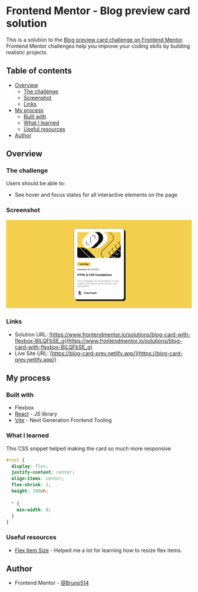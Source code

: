 # Frontend Mentor - Blog preview card solution

This is a solution to the [Blog preview card challenge on Frontend Mentor](https://www.frontendmentor.io/challenges/blog-preview-card-ckPaj01IcS). Frontend Mentor challenges help you improve your coding skills by building realistic projects.

## Table of contents

- [Overview](#overview)
  - [The challenge](#the-challenge)
  - [Screenshot](#screenshot)
  - [Links](#links)
- [My process](#my-process)
  - [Built with](#built-with)
  - [What I learned](#what-i-learned)
  - [Useful resources](#useful-resources)
- [Author](#author)

## Overview

### The challenge

Users should be able to:

- See hover and focus states for all interactive elements on the page

### Screenshot

![](./screenshot.png)

### Links

- Solution URL: [https://www.frontendmentor.io/solutions/blog-card-with-flexbox-BILQFbSE_g](https://www.frontendmentor.io/solutions/blog-card-with-flexbox-BILQFbSE_g)
- Live Site URL: [https://blog-card-prev.netlify.app/](https://blog-card-prev.netlify.app/)

## My process

### Built with

- Flexbox
- [React](https://reactjs.org/) - JS library
- [Vite](https://vite.dev) - Next Generation Frontend Tooling

### What I learned

This CSS snippet helped making the card so much more responsive

```css
#root {
  display: flex;
  justify-content: center;
  align-items: center;
  flex-shrink: 1;
  height: 100vh;

  * {
    min-width: 0;
  }
}
```

### Useful resources

- [Flex Item Size](https://stackoverflow.com/questions/36247140/why-dont-flex-items-shrink-past-content-size) - Helped me a lot for learning how to resize flex items.

## Author

- Frontend Mentor - [@Bruno514](https://www.frontendmentor.io/profile/Bruno514)

